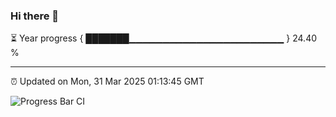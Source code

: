 ### Hi there 👋

⏳ Year progress { ███████▁▁▁▁▁▁▁▁▁▁▁▁▁▁▁▁▁▁▁▁▁▁▁ } 24.40 %

---

⏰ Updated on Mon, 31 Mar 2025 01:13:45 GMT

![Progress Bar CI](https://github.com/liununu/liununu/workflows/Progress%20Bar%20CI/badge.svg)
